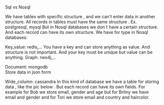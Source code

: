 Sql vs Nosql

We have tables with specific structure , and we can't enter data in another structure. All records in tables must have the same structure .
Ex. postgresql, mysql
But in Nosql databases we don`t have a certain structure. And each record can have its own structure.
We have for type in Nosql databases:


Key_value: redis,...
You have a key and can store anything as  value. And structure is not important.
And your key must be unique but value can be anything.
Graph: neo4j,...

Document: mongodb  
Store data in json form




Wide_column: cassandra
In this kind of database we have a table for storing data , like the pic below .
But each record can have its own fields.  For example for Bob we store email, gender and age but for Britny we have email and gender and for Tori we store email and country and haircolor.







